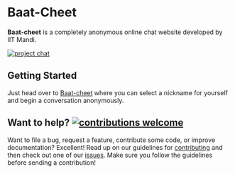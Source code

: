 # Baat-Cheet   
**Baat-cheet** is a completely
anonymous online chat website developed by IIT Mandi.

[![project chat](https://img.shields.io/badge/zulip-join_chat-brightgreen.svg)](https://kamandprompt.zulipchat.com/#narrow/stream/201590-Baat-Cheet.20Project)

## Getting Started
Just head over to [Baat-cheet](https://baat-cheet.iitmandi.co.in/) where you can select a nickname for yourself and begin a conversation anonymously.


## Want to help? [![contributions welcome](https://img.shields.io/badge/contributions-welcome-brightgreen.svg?style=flat)](https://github.com/KamandPrompt/baat-cheet/pulls)

Want to file a bug, request a feature, contribute some code, or improve documentation? Excellent! Read up on our guidelines for [contributing](CONTRIBUTING.md) and then check out one of our [issues](https://github.com/KamandPrompt/baat-cheet/issues). Make sure you follow the guidelines before sending a contribution!
